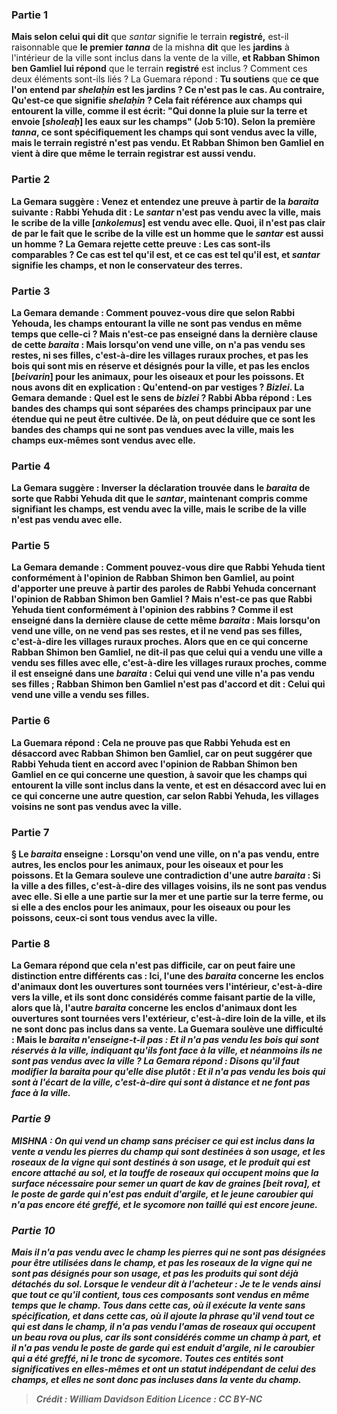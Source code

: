 
### Partie 1
<b>Mais selon celui qui dit</b> que <i>santar</i> signifie le terrain <b>registré,</b> est-il raisonnable que <b>le premier <i>tanna</i></b> de la mishna <b>dit</b> que les <b>jardins</b> à l'intérieur de la ville sont inclus dans la vente de la ville, <b>et Rabban Shimon ben Gamliel lui répond</b> que le terrain <b>registré</b> est inclus ? Comment ces deux éléments sont-ils liés ? La Guemara répond : <b>Tu soutiens</b> que <b>ce que l'on entend par <b><i>shelaḥin</i></b> est <b>les jardins ?</b> Ce n'est <b>pas</b> le cas. Au contraire, <b>Qu'est-ce que</b> signifie <b><i>shelaḥin</i> ? </b> Cela fait référence aux <b>champs</b> qui entourent la ville, <b>comme il est écrit:</b> "Qui donne la pluie sur la terre <b>et envoie [<i>sholeaḥ</i>] les eaux sur les champs"</b> (Job 5:10). Selon la première <i>tanna</i>, ce sont spécifiquement les champs qui sont vendus avec la ville, <b>mais</b> le terrain <b>registré n'est pas vendu. Et Rabban Shimon ben Gamliel en vient à dire</b> que <b>même</b> le terrain <b>registrar est aussi vendu.</b>

### Partie 2
La Gemara suggère : <b>Venez</b> et <b>entendez</b> une preuve à partir de la <i>baraita</i> suivante : <b>Rabbi Yehuda dit : Le <i>santar</i> n'est pas vendu</b> avec la ville, mais <b>le scribe de la ville [<i>ankolemus</i>] est vendu</b> avec elle. <b>Quoi, il n'est pas</b> clair <b>de par le fait <b>que le scribe de la ville est un homme</b> que <b>le <i>santar</i> est aussi un homme ?</b> La Gemara rejette cette preuve : <b>Les cas sont-ils comparables ? Ce</b> cas est <b>tel qu'il est, et ce</b> cas est <b>tel qu'il est,</b> et <i>santar</i> signifie les champs, et non le conservateur des terres.

### Partie 3
La Gemara demande : <b>Comment pouvez-vous dire</b> que selon Rabbi Yehouda, les champs entourant la ville ne sont pas vendus en même temps que celle-ci ? <b>Mais n'est-ce pas enseigné dans la dernière clause</b> de cette <i>baraita</i> : <b>Mais</b> lorsqu'on vend une ville, on n'a <b>pas</b> vendu <b>ses restes, ni ses filles,</b> c'est-à-dire les villages ruraux proches, <b>et pas les bois qui sont mis en réserve</b> et désignés <b>pour</b> la ville, <b>et pas les enclos [<i>beivarin</i>] pour les animaux, pour les oiseaux et pour les poissons. Et nous avons dit</b> en explication : <b>Qu'entend-on</b> par <b>vestiges</b> ? <i>Bizlei</i>.</b> La Gemara demande : <b>Quel</b> est le sens de <b><i>bizlei</i> ? Rabbi Abba répond : Les bandes des champs</b> qui sont séparées des champs principaux par une étendue qui ne peut être cultivée. De là, on peut déduire que <b>ce sont les bandes des champs qui ne sont pas vendues</b> avec la ville, <b>mais les champs eux-mêmes sont vendus</b> avec elle.

### Partie 4
La Gemara suggère : <b>Inverser</b> la déclaration trouvée dans le <i>baraita</i> de sorte que <b>Rabbi Yehuda dit</b> que <b>le <i>santar</i>,</b> maintenant compris comme signifiant les champs, <b>est vendu</b> avec la ville, mais le <b>scribe de la ville n'est pas vendu</b> avec elle.

### Partie 5
La Gemara demande : <b>Comment pouvez-vous dire</b> que <b>Rabbi Yehuda tient conformément</b> à l'opinion de <b>Rabban Shimon ben Gamliel,</b> au point d'apporter une preuve à partir des paroles de Rabbi Yehuda concernant l'opinion de Rabban Shimon ben Gamliel ? <b>Mais</b> n'est-ce pas que <b>Rabbi Yehuda tient conformément</b> à l'opinion des <b>rabbins ? Comme il est enseigné dans la dernière clause</b> de cette même <i>baraita</i> : <b>Mais</b> lorsqu'on vend une ville, on ne vend <b>pas</b> <b>ses restes, et</b> il ne vend <b>pas</b> <b>ses filles,</b> c'est-à-dire les villages ruraux proches. <b>Alors que</b> en ce qui concerne <b>Rabban Shimon ben Gamliel, ne dit-il pas</b> que celui <b>qui a vendu une ville a vendu ses filles</b> avec elle, c'est-à-dire les villages ruraux proches, <b>comme il est enseigné</b> dans une <i>baraita</i> : Celui <b>qui vend une ville n'a pas vendu ses filles ; Rabban Shimon ben Gamliel</b> n'est pas d'accord et <b>dit :</b> Celui <b>qui vend une ville a vendu ses filles.</b>

### Partie 6
La Guemara répond : Cela ne prouve pas que Rabbi Yehuda est en désaccord avec Rabban Shimon ben Gamliel, car on peut suggérer que <b>Rabbi Yehuda tient en accord avec</b> l'opinion de Rabban Shimon ben Gamliel <b>en ce qui concerne une</b> question, à savoir que les champs qui entourent la ville sont inclus dans la vente, <b>et est en désaccord avec lui en ce qui concerne</b> une autre question, car selon Rabbi Yehuda, les villages voisins ne sont pas vendus avec la ville.

### Partie 7
§ Le <i>baraita</i> enseigne : Lorsqu'on vend une ville, on n'a <b>pas</b> vendu, entre autres, <b>les enclos pour les animaux, pour les oiseaux et pour les poissons. Et</b> la Gemara <b>souleve une contradiction</b> d'une autre <i>baraita</i> : <b>Si</b> la ville <b>a des filles,</b> c'est-à-dire des villages voisins, ils <b>ne sont pas vendus</b> avec <b>elle. Si elle a une partie sur la mer et une partie sur la terre ferme,</b> ou si elle a des <b>enclos pour les animaux, pour les oiseaux ou pour les poissons, ceux-ci sont</b> tous <b>vendus</b> avec <b>la ville.

### Partie 8
La Gemara répond que cela n'est <b>pas difficile,</b> car on peut faire une distinction entre différents cas : <b>Ici,</b> l'une des <i>baraita</i> concerne les enclos d'animaux <b>dont les ouvertures sont tournées vers l'intérieur,</b> c'est-à-dire vers la ville, et ils sont donc considérés comme faisant partie de la ville, alors que <b>là,</b> l'autre <i>baraita</i> concerne les enclos d'animaux <b>dont les ouvertures sont tournées vers l'extérieur,</b> c'est-à-dire loin de la ville, et ils ne sont donc pas inclus dans sa vente. La Guemara soulève une difficulté : <b>Mais le <i>baraita</b> <b>n'enseigne-t-il pas : Et</b> il n'a <b>pas</b> vendu <b>les bois qui sont réservés à</b> la ville, indiquant qu'ils font face à la ville, et néanmoins ils ne sont pas vendus avec la ville ? La Gemara répond : <b>Disons</b> qu'il faut modifier la <i>baraita</i> pour qu'elle dise plutôt : Et il n'a pas vendu les bois <b>qui sont à l'écart</b> de la ville, c'est-à-dire qui sont à distance et ne font pas face à la ville.

### Partie 9
<strong>MISHNA : </strong>On <b>qui vend un champ</b> sans préciser ce qui est inclus dans la vente <b>a vendu les pierres</b> du champ <b>qui sont destinées à son usage, et les roseaux de la vigne qui sont destinés à son usage, et le produit qui est</b> encore <b>attaché au sol, et la touffe de roseaux qui</b> occupent <b>moins que la surface nécessaire pour semer un quart de kav de graines [<i>beit rova</i>], et le poste de garde qui n'est pas enduit d'argile, et</b> le jeune <b>caroubier qui n'a pas</b> encore <b>été greffé, et le sycomore</b> non taillé qui est encore jeune.

### Partie 10
<b>Mais il n'a pas vendu</b> avec le champ <b>les pierres qui ne sont pas</b> désignées <b>pour être utilisées</b> dans le champ, <b>et pas les roseaux de la vigne qui ne sont pas</b> désignés <b>pour son usage, et pas les produits qui sont</b> déjà <b>détachés du sol. Lorsque</b> le vendeur <b>dit à</b> l'acheteur : Je te le vends <b>ainsi que tout ce qu'il contient, tous ces</b> composants <b>sont vendus</b> en même temps que le champ. <b>Tous</b> dans <b>cette</b> cas, où il exécute la vente sans spécification, <b>et</b> dans <b>cette</b> cas, où il ajoute la phrase qu'il vend tout ce qui est dans le champ, <b>il n'a pas vendu l'amas de roseaux qui</b> occupent <b>un <i>beau rova</i></b> ou plus, car ils sont considérés comme un champ à part, <b>et</b> il n'a <b>pas</b> vendu <b>le poste de garde qui est enduit d'argile, ni le caroubier qui a été greffé, ni le tronc de sycomore. </b> Toutes ces entités sont significatives en elles-mêmes et ont un statut indépendant de celui des champs, et elles ne sont donc pas incluses dans la vente du champ.

>Crédit : William Davidson Edition
>Licence : CC BY-NC